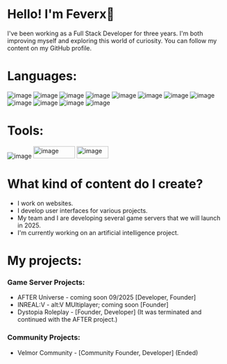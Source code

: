 # Hello! I'm Feverx👋

I've been working as a Full Stack Developer for three years. I'm both improving myself and exploring this world of curiosity. You can follow my content on my GitHub profile.

# Languages:
![image](https://github.com/user-attachments/assets/ea45d1ac-12bd-45ea-a73d-999519688d26) ![image](https://github.com/user-attachments/assets/ab07b09e-b09b-4bae-98da-6bc55834426c) ![image](https://github.com/user-attachments/assets/bff59352-17d1-4a96-bedb-ebe68c134498) ![image](https://github.com/user-attachments/assets/bdce515c-9839-4770-a493-3e9adb136325) ![image](https://github.com/user-attachments/assets/c6d23345-a05a-4f74-a7f6-ba537d4d2bff) ![image](https://github.com/user-attachments/assets/129587a8-c81e-4bf0-a17b-709d9efe31fe) ![image](https://github.com/user-attachments/assets/7df5af42-d604-430b-ac4c-db1fe7cafbf2) ![image](https://github.com/user-attachments/assets/f2a3ac3b-d1cf-4e95-bf71-dc891a9710e2) ![image](https://github.com/user-attachments/assets/728bfc32-c03e-4a8f-9178-b939f24c586e) ![image](https://github.com/user-attachments/assets/3b74737d-5dce-4973-9a42-5860df05052a) ![image](https://github.com/user-attachments/assets/193f64b7-911a-4ca1-9edc-4768046ed8fa) ![image](https://github.com/user-attachments/assets/2a8d2df3-ff2c-4131-9907-668e5a28aeec)







# Tools:
![image](https://github.com/user-attachments/assets/3d1e42be-6f0d-42df-9a94-49f944dd7c9e) <img width="96" height="28" alt="image" src="https://github.com/user-attachments/assets/c025424b-12b4-4f78-a1c3-e8eff209286c" /> <img width="73" height="28" alt="image" src="https://github.com/user-attachments/assets/cd287bca-efe4-452f-9bdd-b52286f4a383" />





# What kind of content do I create?

- I work on websites.
- I develop user interfaces for various projects.
- My team and I are developing several game servers that we will launch in 2025.
- I'm currently working on an artificial intelligence project.


# My projects:

### Game Server Projects: 
- AFTER Universe - coming soon 09/2025 [Developer, Founder]
- INREAL:V - alt:V MUltiplayer; coming soon [Founder]
- Dystopia Roleplay - [Founder, Developer] (It was terminated and continued with the AFTER project.)

### Community Projects:
- Velmor Community - [Community Founder, Developer] (Ended)





